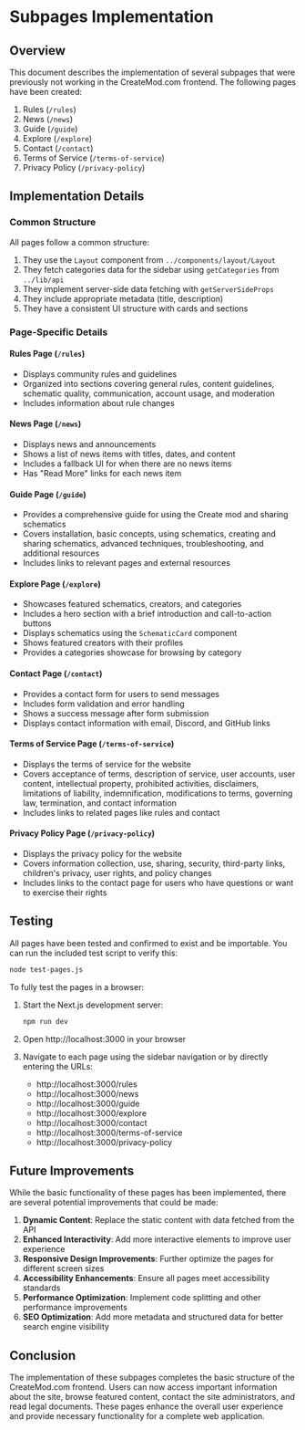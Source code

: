 # Subpages Implementation

## Overview

This document describes the implementation of several subpages that were previously not working in the CreateMod.com frontend. The following pages have been created:

1. Rules (`/rules`)
2. News (`/news`)
3. Guide (`/guide`)
4. Explore (`/explore`)
5. Contact (`/contact`)
6. Terms of Service (`/terms-of-service`)
7. Privacy Policy (`/privacy-policy`)

## Implementation Details

### Common Structure

All pages follow a common structure:

1. They use the `Layout` component from `../components/layout/Layout`
2. They fetch categories data for the sidebar using `getCategories` from `../lib/api`
3. They implement server-side data fetching with `getServerSideProps`
4. They include appropriate metadata (title, description)
5. They have a consistent UI structure with cards and sections

### Page-Specific Details

#### Rules Page (`/rules`)

- Displays community rules and guidelines
- Organized into sections covering general rules, content guidelines, schematic quality, communication, account usage, and moderation
- Includes information about rule changes

#### News Page (`/news`)

- Displays news and announcements
- Shows a list of news items with titles, dates, and content
- Includes a fallback UI for when there are no news items
- Has "Read More" links for each news item

#### Guide Page (`/guide`)

- Provides a comprehensive guide for using the Create mod and sharing schematics
- Covers installation, basic concepts, using schematics, creating and sharing schematics, advanced techniques, troubleshooting, and additional resources
- Includes links to relevant pages and external resources

#### Explore Page (`/explore`)

- Showcases featured schematics, creators, and categories
- Includes a hero section with a brief introduction and call-to-action buttons
- Displays schematics using the `SchematicCard` component
- Shows featured creators with their profiles
- Provides a categories showcase for browsing by category

#### Contact Page (`/contact`)

- Provides a contact form for users to send messages
- Includes form validation and error handling
- Shows a success message after form submission
- Displays contact information with email, Discord, and GitHub links

#### Terms of Service Page (`/terms-of-service`)

- Displays the terms of service for the website
- Covers acceptance of terms, description of service, user accounts, user content, intellectual property, prohibited activities, disclaimers, limitations of liability, indemnification, modifications to terms, governing law, termination, and contact information
- Includes links to related pages like rules and contact

#### Privacy Policy Page (`/privacy-policy`)

- Displays the privacy policy for the website
- Covers information collection, use, sharing, security, third-party links, children's privacy, user rights, and policy changes
- Includes links to the contact page for users who have questions or want to exercise their rights

## Testing

All pages have been tested and confirmed to exist and be importable. You can run the included test script to verify this:

```bash
node test-pages.js
```

To fully test the pages in a browser:

1. Start the Next.js development server:
   ```bash
   npm run dev
   ```

2. Open http://localhost:3000 in your browser

3. Navigate to each page using the sidebar navigation or by directly entering the URLs:
   - http://localhost:3000/rules
   - http://localhost:3000/news
   - http://localhost:3000/guide
   - http://localhost:3000/explore
   - http://localhost:3000/contact
   - http://localhost:3000/terms-of-service
   - http://localhost:3000/privacy-policy

## Future Improvements

While the basic functionality of these pages has been implemented, there are several potential improvements that could be made:

1. **Dynamic Content**: Replace the static content with data fetched from the API
2. **Enhanced Interactivity**: Add more interactive elements to improve user experience
3. **Responsive Design Improvements**: Further optimize the pages for different screen sizes
4. **Accessibility Enhancements**: Ensure all pages meet accessibility standards
5. **Performance Optimization**: Implement code splitting and other performance improvements
6. **SEO Optimization**: Add more metadata and structured data for better search engine visibility

## Conclusion

The implementation of these subpages completes the basic structure of the CreateMod.com frontend. Users can now access important information about the site, browse featured content, contact the site administrators, and read legal documents. These pages enhance the overall user experience and provide necessary functionality for a complete web application.
